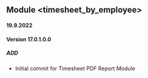 ## Module <timesheet_by_employee>

#### 19.9.2022
#### Version 17.0.1.0.0
##### ADD
- Initial commit for Timesheet PDF Report Module